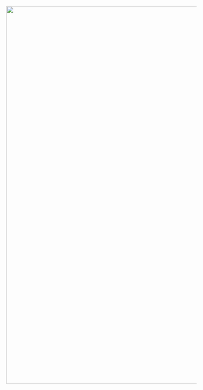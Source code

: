 <p align="center">
  <a href="../asset/go-overview.jpg">
    <img height="1000" src="../asset/go-overview.jpg">
  </a>
</p>
